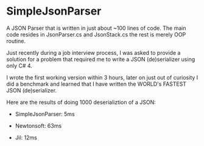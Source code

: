 # SimpleJsonParser
A JSON Parser that is written in just about ~100 lines of code. The main code resides in JsonParser.cs and JsonStack.cs the rest is merely OOP routine.

Just recently during a job interview process, I was asked to provide a solution for a problem that required me to write a JSON (de)serializer using only C# 4.

I wrote the first working version within 3 hours, later on just out of curiosity I did a benchmark and learned that I have written the WORLD's FASTEST JSON (de)serializer.

Here are the results of doing 1000 deserializtion of a JSON:


- SimpleJsonParser: 5ms

- Newtonsoft: 63ms

- Jil: 12ms